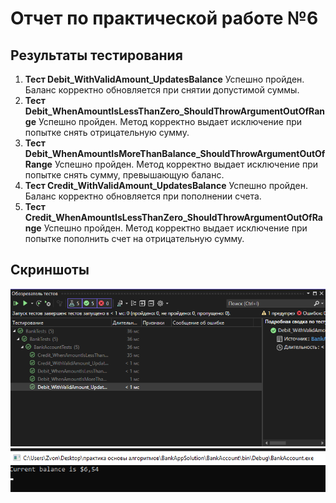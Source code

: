 # Отчет по практической работе №6

## Результаты тестирования

1. **Тест Debit_WithValidAmount_UpdatesBalance** Успешно пройден. Баланс корректно обновляется при снятии допустимой суммы.
2. **Тест Debit_WhenAmountIsLessThanZero_ShouldThrowArgumentOutOfRange** Успешно пройден. Метод корректно выдает исключение при попытке снять отрицательную сумму.
3. **Тест Debit_WhenAmountIsMoreThanBalance_ShouldThrowArgumentOutOfRange** Успешно пройден. Метод корректно выдает исключение при попытке снять сумму, превышающую баланс.
4. **Тест Credit_WithValidAmount_UpdatesBalance** Успешно пройден. Баланс корректно обновляется при пополнении счета.
5. **Тест Credit_WhenAmountIsLessThanZero_ShouldThrowArgumentOutOfRange** Успешно пройден. Метод корректно выдает исключение при попытке пополнить счет на отрицательную сумму.

## Скриншоты
![Скриншот обозревателя тестов](автотесты.png)
![Скриншот приложения](скриншотприложения.png)
